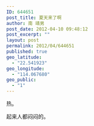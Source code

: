 ```yaml
---
ID: 644651
post_title: 夏天来了啊
author: 南 靖男
post_date: 2012-04-10 09:48:12
post_excerpt: ""
layout: post
permalink: 2012/04/644651
published: true
geo_latitude:
  - "22.541923"
geo_longitude:
  - "114.067680"
geo_public:
  - "1"
---
```

热。

起来人都闷闷的。